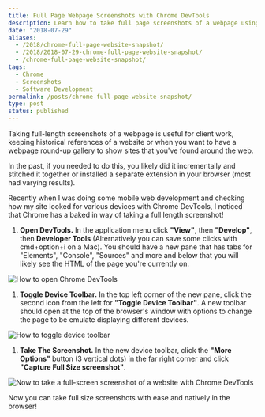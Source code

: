 ```yaml
---
title: Full Page Webpage Screenshots with Chrome DevTools
description: Learn how to take full page screenshots of a webpage using Chrome DevTools
date: "2018-07-29"
aliases:
  - /2018/chrome-full-page-website-snapshot/
  - /2018/2018-07-29-chrome-full-page-website-snapshot/
  - /chrome-full-page-website-snapshot/
tags:
  - Chrome
  - Screenshots
  - Software Development
permalink: /posts/chrome-full-page-website-snapshot/
type: post
status: published
---
```




Taking full-length screenshots of a webpage is useful for client work, keeping historical references of a website or when you want to have a webpage round-up gallery to show sites that you've found around the web.

In the past, if you needed to do this, you likely did it incrementally and stitched it together or installed a separate extension in your browser (most had varying results).

Recently when I was doing some mobile web development and checking how my site looked for various devices with Chrome DevTools, I noticed that Chrome has a baked in way of taking a full length screenshot!

1. **Open DevTools.** In the application menu click **"View"**, then **"Develop"**, then **Developer Tools** (Alternatively you can save some clicks with cmd+option+i on a Mac). You should have a new pane that has tabs for "Elements", "Console", "Sources" and more and below that you will likely see the HTML of the page you're currently on.

![How to open Chrome DevTools](/img/chromescreencap_1.gif)

1. **Toggle Device Toolbar.** In the top left corner of the new pane, click the second icon from the left for **"Toggle Device Toolbar"**. A new toolbar should open at the top of the browser's window with options to change the page to be emulate displaying different devices.

![How to toggle device toolbar](/img/chromescreencap_2.gif)

1. **Take The Screenshot.** In the new device toolbar, click the **"More Options"** button (3 vertical dots) in the far right corner and click **"Capture Full Size screenshot"**.

![Now to take a full-screen screenshot of a website with Chrome DevTools](/img/chromescreencap_3.gif)

Now you can take full size screenshots with ease and natively in the browser!
